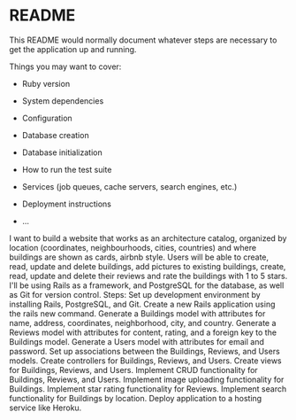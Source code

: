 # README

This README would normally document whatever steps are necessary to get the
application up and running.

Things you may want to cover:

* Ruby version

* System dependencies

* Configuration

* Database creation

* Database initialization

* How to run the test suite

* Services (job queues, cache servers, search engines, etc.)

* Deployment instructions

* ...

I want to build a website that works as an architecture catalog, organized by location (coordinates, neighbourhoods, cities, countries) and where buildings are shown as cards, airbnb style. Users will be able to create, read, update and delete buildings, add pictures to existing buildings, create, read, update and delete their reviews and rate the buildings with 1 to 5 stars. I'll be using Rails as a framework, and PostgreSQL for the database, as well as Git for version control.
Steps:
Set up development environment by installing Rails, PostgreSQL, and Git.
Create a new Rails application using the rails new command.
Generate a Buildings model with attributes for name, address, coordinates, neighborhood, city, and country.
Generate a Reviews model with attributes for content, rating, and a foreign key to the Buildings model.
Generate a Users model with attributes for email and password.
Set up associations between the Buildings, Reviews, and Users models.
Create controllers for Buildings, Reviews, and Users.
Create views for Buildings, Reviews, and Users.
Implement CRUD functionality for Buildings, Reviews, and Users.
Implement image uploading functionality for Buildings.
Implement star rating functionality for Reviews.
Implement search functionality for Buildings by location.
Deploy application to a hosting service like Heroku.